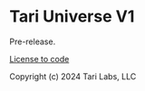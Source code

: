 # Tari Universe V1

Pre-release.

[License to code](https://github.com/tari-project/tari-universe/blob/main/LICENSE.md)

Copyright (c) 2024  Tari Labs, LLC